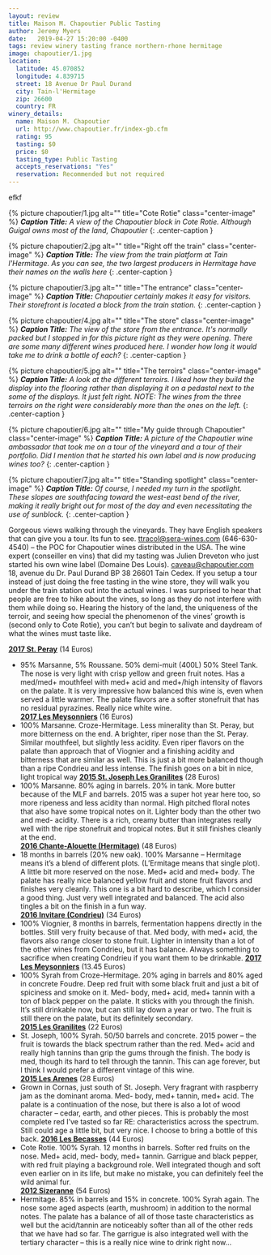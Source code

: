 ```yaml
---
layout: review
title: Maison M. Chapoutier Public Tasting
author: Jeremy Myers
date:   2019-04-27 15:20:00 -0400
tags: review winery tasting france northern-rhone hermitage
image: chapoutier/1.jpg
location:
  latitude: 45.070852
  longitude: 4.839715
  street: 18 Avenue Dr Paul Durand
  city: Tain-l'Hermitage
  zip: 26600
  country: FR
winery_details:
  name: Maison M. Chapoutier
  url: http://www.chapoutier.fr/index-gb.cfm
  rating: 95
  tasting: $0
  price: $0
  tasting_type: Public Tasting
  accepts_reservations: "Yes"
  reservation: Recommended but not required
---
```

efkf

{% picture chapoutier/1.jpg alt="" title="Cote Rotie" class="center-image" %}
***Caption Title:*** *A view of the Chapoutier block in Cote Rotie.  Although Guigal owns most of the land, Chapoutier*
{: .center-caption }

{% picture chapoutier/2.jpg alt="" title="Right off the train" class="center-image" %}
***Caption Title:*** *The view from the train platform at Tain l'Hermitage.  As you can see, the two largest producers in Hermitage have their names on the walls here*
{: .center-caption }

{% picture chapoutier/3.jpg alt="" title="The entrance" class="center-image" %}
***Caption Title:*** *Chapoutier certainly makes it easy for visitors.  Their storefront is located a block from the train station.*
{: .center-caption }

{% picture chapoutier/4.jpg alt="" title="The store" class="center-image" %}
***Caption Title:*** *The view of the store from the entrance.  It's normally packed but I stopped in for this picture right as they were opening.  There are some many different wines produced here.  I wonder how long it would take me to drink a bottle of each?*
{: .center-caption }

{% picture chapoutier/5.jpg alt="" title="The terroirs" class="center-image" %}
***Caption Title:*** *A look at the different terroirs.  I liked how they build the display into the flooring rather than displaying it on a pedastal next to the some of the displays.  It just felt right.  NOTE: The wines from the three terroirs on the right were considerably more than the ones on the left.*
{: .center-caption }

{% picture chapoutier/6.jpg alt="" title="My guide through Chapoutier" class="center-image" %}
***Caption Title:*** *A picture of the Chapoutier wine ambassador that took me on a tour of the vineyard and a tour of their portfolio.  Did I mention that he started his own label and is now producing wines too?*
{: .center-caption }

{% picture chapoutier/7.jpg alt="" title="Standing spotlight" class="center-image" %}
***Caption Title:*** *Of course, I needed my turn in the spotlight.  These slopes are southfacing toward the west-east bend of the river, making it really bright out for most of the day and even necessitating the use of sunblock.*
{: .center-caption }

Gorgeous views walking through the vineyards.  They have English speakers that can give you a tour.  Its fun to see.  ttracol@sera-wines.com (646-630-4540) – the POC for Chapoutier wines distributed in the USA.  The wine expert (conseiller en vins) that did my tasting was Julien Dreveton who just started his own wine label (Domaine Des Louis).  caveau@chapoutier.com  18, avenue du Dr. Paul Durand BP 38 26601 Tain Cedex.  If you setup a tour instead of just doing the free tasting in the wine store, they will walk you under the train station out into the actual wines.  I was surprised to hear that people are free to hike about the vines, so long as they do not interfere with them while doing so.  Hearing the history of the land, the uniqueness of the terroir, and seeing how special the phenomenon of the vines’ growth is (second only to Cote Rotie), you can’t but begin to salivate and daydream of what the wines must taste like.  

[**2017 St. Peray**]() (14 Euros)
  * 95% Marsanne, 5% Roussane.  50% demi-muit (400L) 50% Steel Tank.  The nose is very light with crisp yellow and green fruit notes.  Has a med/med+ mouthfeel with med+ acid and med+/high intensity of flavors on the palate.  It is very impressive how balanced this wine is, even when served a little warmer.  The palate flavors are a softer stonefruit that has no residual pyrazines.  Really nice white wine.  
[**2017 Les Meysonniers**]() (16 Euros)
  * 100% Marsanne.  Croze-Hermitage.  Less minerality than St. Peray, but more bitterness on the end.  A brighter, riper nose than the St. Peray.  Similar mouthfeel, but slightly less acidity.  Even riper flavors on the palate than approach that of Viognier and a finishing acidity and bitterness that are similar as well.  This is just a bit more balanced though than a ripe Condrieu and less intense.  The finish goes on a bit in nice, light tropical way
[**2015 St. Joseph Les Granilites**]() (28 Euros)
  * 100% Marsanne.  80% aging in barrels.  20% in tank.  More butter because of the MLF and barrels.  2015 was a super hot year here too, so more ripeness and less acidity than normal.  High pitched floral notes that also have some tropical notes on it.  Lighter body than the other two and med- acidity.  There is a rich, creamy butter than integrates really well with the ripe stonefruit and tropical notes.  But it still finishes cleanly at the end.  
[**2016 Chante-Alouette (Hermitage)**]() (48 Euros)
  * 18 months in barrels (20% new oak).  100% Marsanne – Hermitage means it’s a blend of different plots.  (L’Ermitage means that single plot).  A little bit more reserved on the nose.  Med+ acid and med+ body.  The palate has really nice balanced yellow fruit and stone fruit flavors and finishes very cleanly.  This one is a bit hard to describe, which I consider a good thing.  Just very well integrated and balanced.  The acid also tingles a bit on the finish in a fun way.  
[**2016 Invitare (Condrieu)**]() (34 Euros)
  * 100% Viognier, 8 months in barrels, fermentation happens directly in the bottles.  Still very fruity because of that.  Med body, with med+ acid, the flavors also range closer to stone fruit.  Lighter in intensity than a lot of the other wines from Condrieu, but it has balance.  Always something to sacrifice when creating Condrieu if you want them to be drinkable. 
[**2017 Les Meysonniers**]() (13.45 Euros)
  * 100% Syrah from Croze-Hermitage.  20% aging in barrels and 80% aged in concrete Foudre.  Deep red fruit with some black fruit and just a bit of spiciness and smoke on it.  Med- body, med+ acid, med+ tannin with a ton of black pepper on the palate.  It sticks with you through the finish.  It’s still drinkable now, but can still lay down a year or two.  The fruit is still there on the palate, but its definitely secondary.  
[**2015 Les Granilites**]() (22 Euros)
  * St. Joseph, 100% Syrah. 50/50 barrels and concrete.  2015 power – the fruit is towards the black spectrum rather than the red.  Med+ acid and really high tannins than grip the gums through the finish.  The body is med, though its hard to tell through the tannin.  This can age forever, but I think I would prefer a different vintage of this wine.  
[**2015 Les Arenes**]() (28 Euros)
  * Grown in Cornas, just south of St. Joseph.  Very fragrant with raspberry jam as the dominant aroma.  Med- body, med+ tannin, med+ acid.  The palate is a continuation of the nose, but there is also a lot of wood character – cedar, earth, and other pieces.  This is probably the most complete red I’ve tasted so far RE: characteristics across the spectrum.  Still could age a little bit, but very nice.  I choose to bring a bottle of this back.
[**2016 Les Becasses**]() (44 Euros)
  * Cote Rotie.  100% Syrah.  12 months in barrels.  Softer red fruits on the nose.  Med+ acid, med- body, med+ tannin.  Garrigue and black pepper, with red fruit playing a background role.  Well integrated though and soft even earlier on in its life, but make no mistake, you can definitely feel the wild animal fur.  
[**2012 Sizeranne**]() (54 Euros)
  * Hermitage.  85% in barrels and 15% in concrete.  100% Syrah again.  The nose some aged aspects (earth, mushroom) in addition to the normal notes.  The palate has a balance of all of those taste characteristics as well but the acid/tannin are noticeably softer than all of the other reds that we have had so far.  The garrigue is also integrated well with the tertiary character – this is a really nice wine to drink right now…


